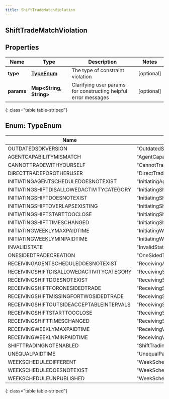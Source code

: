 ```yaml
---
title: ShiftTradeMatchViolation
---
```

## ShiftTradeMatchViolation


## Properties

| Name | Type | Description | Notes |
| ------------ | ------------- | ------------- | ------------- |
| **type** | [**TypeEnum**](#TypeEnum) | The type of constraint violation |  [optional] |
| **params** | **Map&lt;String, String&gt;** | Clarifying user params for constructing helpful error messages |  [optional] |
{: class="table table-striped"}


<a name="TypeEnum"></a>

## Enum: TypeEnum

| Name | Value |
| ---- | ----- |
| OUTDATEDSDKVERSION | &quot;OutdatedSdkVersion&quot; |
| AGENTCAPABILITYMISMATCH | &quot;AgentCapabilityMismatch&quot; |
| CANNOTTRADEWITHYOURSELF | &quot;CannotTradeWithYourself&quot; |
| DIRECTTRADEFOROTHERUSER | &quot;DirectTradeForOtherUser&quot; |
| INITIATINGAGENTSCHEDULEDOESNOTEXIST | &quot;InitiatingAgentScheduleDoesNotExist&quot; |
| INITIATINGSHIFTDISALLOWEDACTIVITYCATEGORY | &quot;InitiatingShiftDisallowedActivityCategory&quot; |
| INITIATINGSHIFTDOESNOTEXIST | &quot;InitiatingShiftDoesNotExist&quot; |
| INITIATINGSHIFTOVERLAPSEXISTING | &quot;InitiatingShiftOverlapsExisting&quot; |
| INITIATINGSHIFTSTARTTOOCLOSE | &quot;InitiatingShiftStartTooClose&quot; |
| INITIATINGSHIFTTIMESCHANGED | &quot;InitiatingShiftTimesChanged&quot; |
| INITIATINGWEEKLYMAXPAIDTIME | &quot;InitiatingWeeklyMaxPaidTime&quot; |
| INITIATINGWEEKLYMINPAIDTIME | &quot;InitiatingWeeklyMinPaidTime&quot; |
| INVALIDSTATE | &quot;InvalidState&quot; |
| ONESIDEDTRADECREATION | &quot;OneSidedTradeCreation&quot; |
| RECEIVINGAGENTSCHEDULEDOESNOTEXIST | &quot;ReceivingAgentScheduleDoesNotExist&quot; |
| RECEIVINGSHIFTDISALLOWEDACTIVITYCATEGORY | &quot;ReceivingShiftDisallowedActivityCategory&quot; |
| RECEIVINGSHIFTDOESNOTEXIST | &quot;ReceivingShiftDoesNotExist&quot; |
| RECEIVINGSHIFTFORONESIDEDTRADE | &quot;ReceivingShiftForOneSidedTrade&quot; |
| RECEIVINGSHIFTMISSINGFORTWOSIDEDTRADE | &quot;ReceivingShiftMissingForTwoSidedTrade&quot; |
| RECEIVINGSHIFTOUTSIDEACCEPTABLEINTERVALS | &quot;ReceivingShiftOutsideAcceptableIntervals&quot; |
| RECEIVINGSHIFTSTARTTOOCLOSE | &quot;ReceivingShiftStartTooClose&quot; |
| RECEIVINGSHIFTTIMESCHANGED | &quot;ReceivingShiftTimesChanged&quot; |
| RECEIVINGWEEKLYMAXPAIDTIME | &quot;ReceivingWeeklyMaxPaidTime&quot; |
| RECEIVINGWEEKLYMINPAIDTIME | &quot;ReceivingWeeklyMinPaidTime&quot; |
| SHIFTTRADINGNOTENABLED | &quot;ShiftTradingNotEnabled&quot; |
| UNEQUALPAIDTIME | &quot;UnequalPaidTime&quot; |
| WEEKSCHEDULEDIFFERENT | &quot;WeekScheduleDifferent&quot; |
| WEEKSCHEDULEDOESNOTEXIST | &quot;WeekScheduleDoesNotExist&quot; |
| WEEKSCHEDULEUNPUBLISHED | &quot;WeekScheduleUnpublished&quot; |
{: class="table table-striped"}



